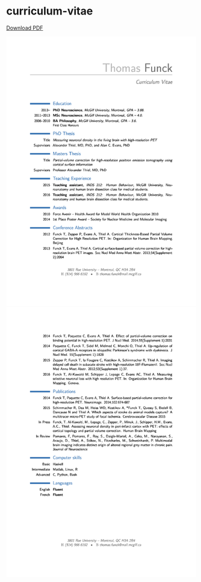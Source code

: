 # curriculum-vitae
[Download PDF](https://github.com/tfunck/curriculum-vitae/blob/master/main/funck_cv.pdf)

![Résumé(Page 1)](https://github.com/tfunck/curriculum-vitae/blob/master/main/funck_cv-0.jpg)
![Résumé(Page 2)](https://github.com/tfunck/curriculum-vitae/blob/master/main/funck_cv-1.jpg)
